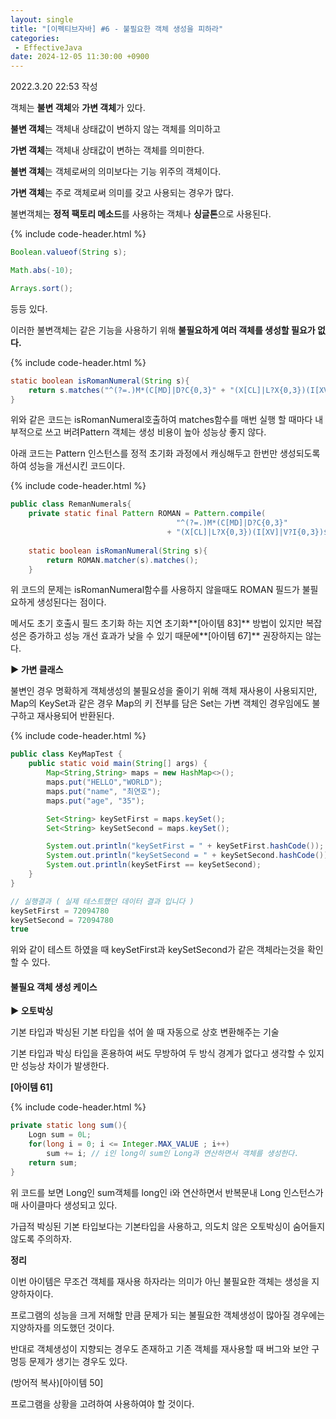 ```yaml
---
layout: single
title: "[이펙티브자바] #6 - 불필요한 객체 생성을 피하라"
categories: 
 - EffectiveJava
date: 2024-12-05 11:30:00 +0900
---
```

2022.3.20 22:53 작성

객체는 **불변 객체**와 **가변 객체**가 있다.

**불변 객체**는 객체내 상태값이 변하지 않는 객체를 의미하고

**가변 객체**는 객체내 상태값이 변하는 객체를 의미한다.

**불변 객체**는 객체로써의 의미보다는 기능 위주의 객체이다.

**가변 객체**는 주로 객체로써 의미를 갖고 사용되는 경우가 많다.

불변객체는 **정적 팩토리 메소드**를 사용하는 객체나 **싱글톤**으로 사용된다. 

{% include code-header.html %}
```java
Boolean.valueof(String s);

Math.abs(-10);

Arrays.sort();
```

등등 있다. 

이러한 불변객체는 같은 기능을 사용하기 위해 **불필요하게 여러 객체를 생성할 필요가 없다.**

{% include code-header.html %}
```java
static boolean isRomanNumeral(String s){
	return s.matches("^(?=.)M*(C[MD]|D?C{0,3}" + "(X[CL]|L?X{0,3})(I[XV]|V?I{0,3})$");
}
```

위와 같은 코드는 isRomanNumeral호출하여 matches함수를 매번 실행 할 때마다 내부적으로 쓰고 버려Pattern 객체는 생성 비용이 높아 성능상 좋지 않다.

아래 코드는 Pattern 인스턴스를 정적 초기화 과정에서 캐싱해두고 한번만 생성되도록 하여 성능을 개선시킨 코드이다.

{% include code-header.html %}
```java
public class RemanNumerals{
    private static final Pattern ROMAN = Pattern.compile(
                                     "^(?=.)M*(C[MD]|D?C{0,3}"
                                   + "(X[CL]|L?X{0,3})(I[XV]|V?I{0,3})$");
                                   
    static boolean isRomanNumeral(String s){
    	return ROMAN.matcher(s).matches();
    }
```

위 코드의 문제는 isRomanNumeral함수를 사용하지 않을때도 ROMAN 필드가 불필요하게 생성된다는 점이다.

메서도 초기 호출시 필드 초기화 하는 지연 초기화**\[아이템 83\]** 방법이 있지만 복잡성은 증가하고 성능 개선 효과가 낮을 수 있기 때문에**\[아이템 67\]** 권장하지는 않는다.

****▶** 가변 클래스**

불변인 경우 명확하게 객체생성의 불필요성을 줄이기 위해 객체 재사용이 사용되지만, Map의 KeySet과 같은 경우 Map의 키 전부를 담은 Set는 가변 객체인 경우임에도 불구하고 재사용되어 반환된다.

{% include code-header.html %}
```java
public class KeyMapTest {
    public static void main(String[] args) {
        Map<String,String> maps = new HashMap<>();
        maps.put("HELLO","WORLD");
        maps.put("name", "최연호");
        maps.put("age", "35");

        Set<String> keySetFirst = maps.keySet();
        Set<String> keySetSecond = maps.keySet();

        System.out.println("keySetFirst = " + keySetFirst.hashCode());
        System.out.println("keySetSecond = " + keySetSecond.hashCode());
        System.out.println(keySetFirst == keySetSecond);
    }
}

// 실행결과 ( 실제 테스트했던 데이터 결과 입니다 )
keySetFirst = 72094780
keySetSecond = 72094780
true
```

위와 같이 테스트 하였을 때 keySetFirst과 keySetSecond가 같은 객체라는것을 확인 할 수 있다.

#### **불필요 객체 생성 케이스**

**▶ 오토박싱**

기본 타입과 박싱된 기본 타입을 섞어 쓸 때 자동으로 상호 변환해주는 기술

기본 타입과 박싱 타입을 혼용하여 써도 무방하여 두 방식 경계가 없다고 생각할 수 있지만 성능상 차이가 발생한다.

**\[아이템 61\]**

{% include code-header.html %}
```java
private static long sum(){
	Logn sum = 0L;
    for(long i = 0; i <= Integer.MAX_VALUE ; i++)
    	sum += i; // i인 long이 sum인 Long과 연산하면서 객체를 생성한다.
    return sum;
}
```

위 코드를 보면 Long인 sum객체를 long인 i와 연산하면서 반복문내 Long 인스턴스가 매 사이클마다 생성되고 있다.

가급적 박싱된 기본 타입보다는 기본타입을 사용하고, 의도치 않은 오토박싱이 숨어들지 않도록 주의하자.

**정리**

이번 아이템은 무조건 객체를 재사용 하자라는 의미가 아닌 불필요한 객체는 생성을 지양하자이다.

프로그램의 성능을 크게 저해할 만큼 문제가 되는 불필요한 객체생성이 많아질 경우에는 지양하자를 의도했던 것이다.

반대로 객체생성이 지향되는 경우도 존재하고 기존 객체를 재사용할 때 버그와 보안 구멍등 문제가 생기는 경우도 있다.

(방어적 복사)\[아이템 50\]

프로그램을 상황을 고려하여 사용하여야 할 것이다.